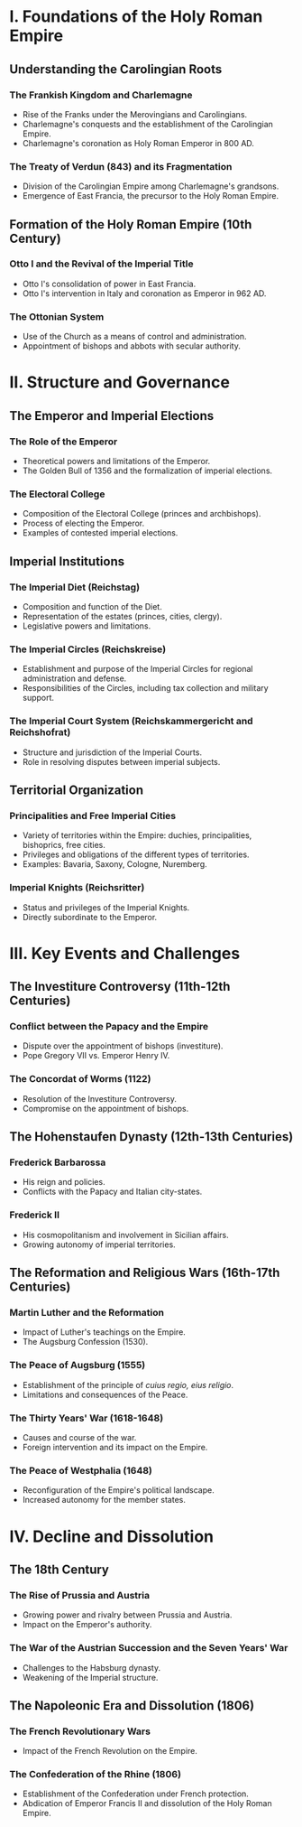 # I. Foundations of the Holy Roman Empire

## Understanding the Carolingian Roots

### The Frankish Kingdom and Charlemagne

*   Rise of the Franks under the Merovingians and Carolingians.
*   Charlemagne's conquests and the establishment of the Carolingian Empire.
*   Charlemagne's coronation as Holy Roman Emperor in 800 AD.

### The Treaty of Verdun (843) and its Fragmentation

*   Division of the Carolingian Empire among Charlemagne's grandsons.
*   Emergence of East Francia, the precursor to the Holy Roman Empire.

## Formation of the Holy Roman Empire (10th Century)

### Otto I and the Revival of the Imperial Title

*   Otto I's consolidation of power in East Francia.
*   Otto I's intervention in Italy and coronation as Emperor in 962 AD.

### The Ottonian System

*   Use of the Church as a means of control and administration.
*   Appointment of bishops and abbots with secular authority.

# II. Structure and Governance

## The Emperor and Imperial Elections

### The Role of the Emperor

*   Theoretical powers and limitations of the Emperor.
*   The Golden Bull of 1356 and the formalization of imperial elections.

### The Electoral College

*   Composition of the Electoral College (princes and archbishops).
*   Process of electing the Emperor.
*   Examples of contested imperial elections.

## Imperial Institutions

### The Imperial Diet (Reichstag)

*   Composition and function of the Diet.
*   Representation of the estates (princes, cities, clergy).
*   Legislative powers and limitations.

### The Imperial Circles (Reichskreise)

*   Establishment and purpose of the Imperial Circles for regional administration and defense.
*   Responsibilities of the Circles, including tax collection and military support.

### The Imperial Court System (Reichskammergericht and Reichshofrat)

*   Structure and jurisdiction of the Imperial Courts.
*   Role in resolving disputes between imperial subjects.

## Territorial Organization

### Principalities and Free Imperial Cities

*   Variety of territories within the Empire: duchies, principalities, bishoprics, free cities.
*   Privileges and obligations of the different types of territories.
*   Examples: Bavaria, Saxony, Cologne, Nuremberg.

### Imperial Knights (Reichsritter)

*   Status and privileges of the Imperial Knights.
*   Directly subordinate to the Emperor.

# III. Key Events and Challenges

## The Investiture Controversy (11th-12th Centuries)

### Conflict between the Papacy and the Empire

*   Dispute over the appointment of bishops (investiture).
*   Pope Gregory VII vs. Emperor Henry IV.

### The Concordat of Worms (1122)

*   Resolution of the Investiture Controversy.
*   Compromise on the appointment of bishops.

## The Hohenstaufen Dynasty (12th-13th Centuries)

### Frederick Barbarossa

*   His reign and policies.
*   Conflicts with the Papacy and Italian city-states.

### Frederick II

*   His cosmopolitanism and involvement in Sicilian affairs.
*   Growing autonomy of imperial territories.

## The Reformation and Religious Wars (16th-17th Centuries)

### Martin Luther and the Reformation

*   Impact of Luther's teachings on the Empire.
*   The Augsburg Confession (1530).

### The Peace of Augsburg (1555)

*   Establishment of the principle of *cuius regio, eius religio*.
*   Limitations and consequences of the Peace.

### The Thirty Years' War (1618-1648)

*   Causes and course of the war.
*   Foreign intervention and its impact on the Empire.

### The Peace of Westphalia (1648)

*   Reconfiguration of the Empire's political landscape.
*   Increased autonomy for the member states.

# IV. Decline and Dissolution

## The 18th Century

### The Rise of Prussia and Austria

*   Growing power and rivalry between Prussia and Austria.
*   Impact on the Emperor's authority.

### The War of the Austrian Succession and the Seven Years' War

*   Challenges to the Habsburg dynasty.
*   Weakening of the Imperial structure.

## The Napoleonic Era and Dissolution (1806)

### The French Revolutionary Wars

*   Impact of the French Revolution on the Empire.

### The Confederation of the Rhine (1806)

*   Establishment of the Confederation under French protection.
*   Abdication of Emperor Francis II and dissolution of the Holy Roman Empire.
